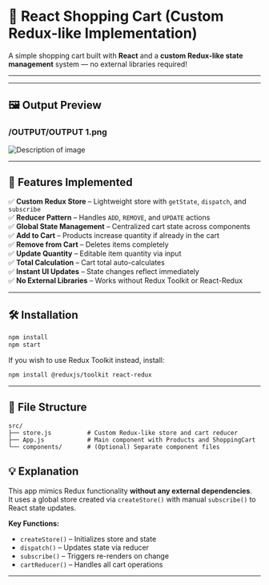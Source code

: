 # 🛒 React Shopping Cart (Custom Redux-like Implementation)

A simple shopping cart built with **React** and a **custom Redux-like state management** system — no external libraries required!

---


---

## 🖼️ Output Preview

### /OUTPUT/OUTPUT 1.png
![Description of image](https://github.com/ankit-156/Implement-Redux-Toolkit-for-State-Management-in-Shopping-Cart/blob/main/OUTPUT/OUTPUT%201.png)

---


## 🚀 Features Implemented

✅ **Custom Redux Store** – Lightweight store with `getState`, `dispatch`, and `subscribe`  
✅ **Reducer Pattern** – Handles `ADD`, `REMOVE`, and `UPDATE` actions  
✅ **Global State Management** – Centralized cart state across components  
✅ **Add to Cart** – Products increase quantity if already in the cart  
✅ **Remove from Cart** – Deletes items completely  
✅ **Update Quantity** – Editable item quantity via input  
✅ **Total Calculation** – Cart total auto-calculates  
✅ **Instant UI Updates** – State changes reflect immediately  
✅ **No External Libraries** – Works without Redux Toolkit or React-Redux  

---

## 🛠️ Installation

```bash
npm install
npm start
```

If you wish to use Redux Toolkit instead, install:
```bash
npm install @reduxjs/toolkit react-redux
```

---

## 📂 File Structure

```
src/
├── store.js          # Custom Redux-like store and cart reducer
├── App.js            # Main component with Products and ShoppingCart
└── components/       # (Optional) Separate component files
```

## 💡 Explanation

This app mimics Redux functionality **without any external dependencies**.  
It uses a global store created via `createStore()` with manual `subscribe()` to React state updates.

**Key Functions:**
- `createStore()` – Initializes store and state
- `dispatch()` – Updates state via reducer
- `subscribe()` – Triggers re-renders on change
- `cartReducer()` – Handles all cart operations

---

